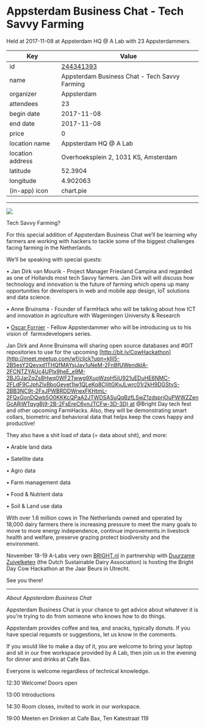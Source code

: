 # Appsterdam Business Chat - Tech Savvy Farming
Held at 2017-11-08 at Appsterdam HQ @ A Lab with 23 Appsterdammers.
        
|Key|Value
|---|---|
|id|[244341393](https://www.meetup.com/appsterdam/events/244341393/)|
|name|Appsterdam Business Chat - Tech Savvy Farming|
|organizer|Appsterdam|
|attendees|23|
|begin date|2017-11-08|
|end date|2017-11-08|
|price|0|
|location name|Appsterdam HQ @ A Lab|
|location address|Overhoeksplein 2, 1031 KS, Amsterdam|
|latitude|52.3904|
|longitude|4.902063|
|(in-app) icon|chart.pie|

---

<img src="https://secure.meetupstatic.com/photos/event/5/9/9/9/600_465862937.jpeg" />

Tech Savvy Farming?  

For this special addition of Appsterdam Business Chat we’ll be learning why farmers are working with hackers to tackle some of the biggest challenges facing farming in the Netherlands. 

We’ll be speaking with special guests:

• Jan Dirk van Mourik - Project Manager Friesland Campina and regarded as one of Hollands most tech Savvy farmers. Jan Dirk will will discuss how technology and innovation is the future of farming which opens up many opportunities for developers in web and mobile app design, IoT solutions and data science. 

• Anne Bruinsma - Founder of FarmHack who will be talking about how ICT and innovation in agriculture with Wageningen University & Research

• [Oscar Fornier](http://meet.meetup.com/wf/click?upn=pEEcc35imY7Cq0tG1vyTt-2FfH78ByS2gkGngEP9PHfkyBo-2BE3zw4yDyauqyiadkkcXUVEnceowKxhyEuKnVpaiHdt7fNwid4UbdqDKWgtEquDHWjNa-2FoBdcEMXwIq3uC15uyC49VfupoRTu6ZYWUR09SCauyrrTv-2Fqa7AlnC3uQ2B9FtJWGrHiMQ7veUYrMA1_e9M-2BJGJarZqZs8Hwq0WF2cFpqIAbabt1GQ9hwggG8zAFrsoVwglk2VaORQIoaSWZgOV-2FRET3-2BtMESqDZZBLOxatbcuDNSEAtOvzfxNBVMiPCaqWsVToI5cghMgSijIHEZSOvjREbgIwnQ-2B1nbV9rlJTPXsMGbeLZeMBTvQgdT9yEndkejr4mPzjRTVU8GvHsKOnkAk3G3OX9inj1ERzeJw-3D-3D) - Fellow Appsterdammer who will be introducing us to his vision of  farmxdevelopers series. 

Jan Dirk and Anne Bruinsma will sharing open source databases and #GIT repositories to use for the upcoming [http://bit.ly/CowHackathon](http://meet.meetup.com/wf/click?upn=kIIi5-2B5esY2Qevxd1THQfMAYsjJav1uNeM-2FnBfUWendklA-2FCNTZYAUc4UPIx9heE_e9M-2BJGJarZqZs8Hwq0WF2Twwg9XuoWzoH5iU921uEDuHE6NMC-2FLdF9CJphZlxBboGeyet1lw1QLeKq8CIjltGKvJLwrc01r2kH9DGStyS-2BB3NC9t-2FxJPWBRDDWnexFKHtmL-2FQxGonDQwb5O0KKKcQPaA2JTWDSASuQqBzfLSwZ1zdsprjOuPWWZZenGcARjWTqygBj9-2B-2FsEreC6vnJTCFw-3D-3D) at @Bright Day tech fest and other upcoming FarmHacks. Also, they will be demonstrating smart collars, biometric and behavioral data that helps keep the cows happy and productive!

They also have a shit load of data (= data about shit), and more:

• Arable land data

• Satellite data

• Agro data

• Farm management data

• Food & Nutrient data

• Soil & Land use data

With over 1.6 million cows in The Netherlands owned and operated by 18,000 dairy farmers there is increasing pressure to meet the many goals to move to more energy independence, continue improvements in livestock health and welfare, preserve grazing protect biodiversity and the environment. 

November 18-19 A-Labs very own [BRIGHT.nl](http://BRIGHT.nl) in partnership with [Duurzame Zuivelketen](https://www.duurzamezuivelketen.nl/en) (the Dutch Sustainable Dairy Association) is hosting the Bright Day Cow Hackathon at the Jaar Beurs in Utrecht. 

See you there!

---------

*About Appsterdam Business Chat*

Appsterdam Business Chat is your chance to get advice about whatever it is you're trying to do from someone who knows how to do things.

Appsterdam provides coffee and tea, and snacks, typically donuts. If you have special requests or suggestions, let us know in the comments.

If you would like to make a day of it, you are welcome to bring your laptop and sit in our free workspace provided by A Lab, then join us in the evening for dinner and drinks at Cafe Bax.

Everyone is welcome regardless of technical knowledge.

12:30 Welcome! Doors open

13:00 Introductions

14:30 Room closes, invited to work in our workspace.

19:00 Meeten en Drinken at Cafe Bax, Ten Katestraat 119


